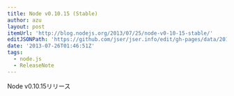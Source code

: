 ```yaml
---
title: Node v0.10.15 (Stable)
author: azu
layout: post
itemUrl: 'http://blog.nodejs.org/2013/07/25/node-v0-10-15-stable/'
editJSONPath: 'https://github.com/jser/jser.info/edit/gh-pages/data/2013/07/index.json'
date: '2013-07-26T01:46:51Z'
tags:
  - node.js
  - ReleaseNote
---
```

Node v0.10.15リリース
